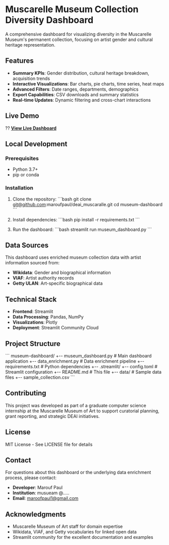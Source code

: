 # Muscarelle Museum Collection Diversity Dashboard

A comprehensive dashboard for visualizing diversity in the Muscarelle Museum's permanent collection, focusing on artist gender and cultural heritage representation.

## Features

- **Summary KPIs**: Gender distribution, cultural heritage breakdown, acquisition trends
- **Interactive Visualizations**: Bar charts, pie charts, time series, heat maps
- **Advanced Filters**: Date ranges, departments, demographics
- **Export Capabilities**: CSV downloads and summary statistics
- **Real-time Updates**: Dynamic filtering and cross-chart interactions

## Live Demo

?? **[View Live Dashboard](https://your-deployed-url-here.streamlit.app)**

## Local Development

### Prerequisites
- Python 3.7+
- pip or conda

### Installation
1. Clone the repository:
   \`\`\`bash
   git clone git@github.com:maroufpaul/deai_muscaralle.git
   cd museum-dashboard
   \`\`\`

2. Install dependencies:
   \`\`\`bash
   pip install -r requirements.txt
   \`\`\`

3. Run the dashboard:
   \`\`\`bash
   streamlit run museum_dashboard.py
   \`\`\`

## Data Sources

This dashboard uses enriched museum collection data with artist information sourced from:
- **Wikidata**: Gender and biographical information
- **VIAF**: Artist authority records
- **Getty ULAN**: Art-specific biographical data

## Technical Stack

- **Frontend**: Streamlit
- **Data Processing**: Pandas, NumPy
- **Visualizations**: Plotly
- **Deployment**: Streamlit Community Cloud

## Project Structure

\`\`\`
museum-dashboard/
+-- museum_dashboard.py          # Main dashboard application
+-- data_enrichment.py          # Data enrichment pipeline
+-- requirements.txt            # Python dependencies
+-- .streamlit/
   +-- config.toml            # Streamlit configuration
+-- README.md                  # This file
+-- data/                      # Sample data files
    +-- sample_collection.csv
\`\`\`

## Contributing

This project was developed as part of a graduate computer science internship at the Muscarelle Museum of Art to support curatorial planning, grant reporting, and strategic DEAI initiatives.

## License

MIT License - See LICENSE file for details

## Contact

For questions about this dashboard or the underlying data enrichment process, please contact:
- **Developer**: Marouf Paul
- **Institution**: musueam @.....
- **Email**: maroofpaul1@gmail.com

## Acknowledgments

- Muscarelle Museum of Art staff for domain expertise
- Wikidata, VIAF, and Getty vocabularies for linked open data
- Streamlit community for the excellent documentation and examples
